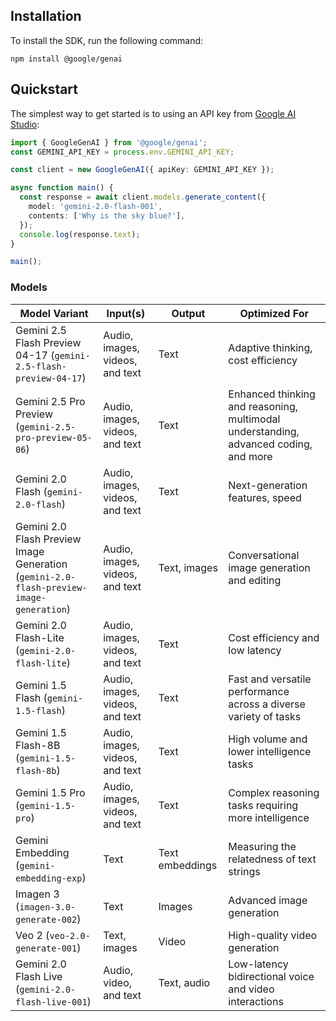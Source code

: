 ## Installation

To install the SDK, run the following command:

```shell
npm install @google/genai
```

## Quickstart

The simplest way to get started is to using an API key from
[Google AI Studio](https://aistudio.google.com/apikey):

```typescript
import { GoogleGenAI } from '@google/genai';
const GEMINI_API_KEY = process.env.GEMINI_API_KEY;

const client = new GoogleGenAI({ apiKey: GEMINI_API_KEY });

async function main() {
  const response = await client.models.generate_content({
    model: 'gemini-2.0-flash-001',
    contents: ['Why is the sky blue?'],
  });
  console.log(response.text);
}

main();
```

### Models

| Model Variant                                                                           | Input(s)                        | Output          | Optimized For                                                                        |
| --------------------------------------------------------------------------------------- | ------------------------------- | --------------- | ------------------------------------------------------------------------------------ |
| Gemini 2.5 Flash Preview 04-17 (`gemini-2.5-flash-preview-04-17`)                       | Audio, images, videos, and text | Text            | Adaptive thinking, cost efficiency                                                   |
| Gemini 2.5 Pro Preview (`gemini-2.5-pro-preview-05-06`)                                 | Audio, images, videos, and text | Text            | Enhanced thinking and reasoning, multimodal understanding, advanced coding, and more |
| Gemini 2.0 Flash (`gemini-2.0-flash`)                                                   | Audio, images, videos, and text | Text            | Next-generation features, speed                                                      |
| Gemini 2.0 Flash Preview Image Generation (`gemini-2.0-flash-preview-image-generation`) | Audio, images, videos, and text | Text, images    | Conversational image generation and editing                                          |
| Gemini 2.0 Flash-Lite (`gemini-2.0-flash-lite`)                                         | Audio, images, videos, and text | Text            | Cost efficiency and low latency                                                      |
| Gemini 1.5 Flash (`gemini-1.5-flash`)                                                   | Audio, images, videos, and text | Text            | Fast and versatile performance across a diverse variety of tasks                     |
| Gemini 1.5 Flash-8B (`gemini-1.5-flash-8b`)                                             | Audio, images, videos, and text | Text            | High volume and lower intelligence tasks                                             |
| Gemini 1.5 Pro (`gemini-1.5-pro`)                                                       | Audio, images, videos, and text | Text            | Complex reasoning tasks requiring more intelligence                                  |
| Gemini Embedding (`gemini-embedding-exp`)                                               | Text                            | Text embeddings | Measuring the relatedness of text strings                                            |
| Imagen 3 (`imagen-3.0-generate-002`)                                                    | Text                            | Images          | Advanced image generation                                                            |
| Veo 2 (`veo-2.0-generate-001`)                                                          | Text, images                    | Video           | High-quality video generation                                                        |
| Gemini 2.0 Flash Live (`gemini-2.0-flash-live-001`)                                     | Audio, video, and text          | Text, audio     | Low-latency bidirectional voice and video interactions                               |

